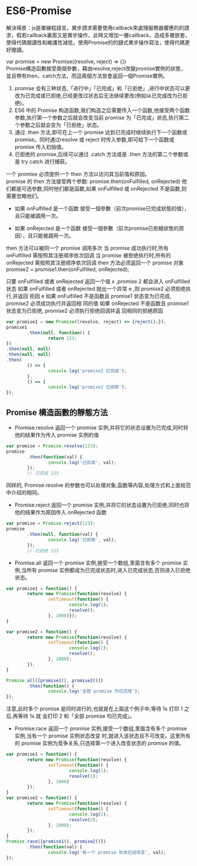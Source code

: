 # ES6-Promise

解決場景：js是單線程語言，異步請求需要使用callback來處理服務器響應的的請求，假若callback裏面又是異步操作，此時又增加一層callback，造成多層嵌套，使得代碼閱讀性和維護性減低，使用Promise的的鏈式異步操作寫法，使得代碼更好閱讀。  

var promise = new Promise((resolve, reject) => {})  
Promise構造函數接受兩個參數，藉由resolve,reject改變promise實例的狀態，並且帶有then，catch方法，而這兩個方法皆會返回一個Promise實例。  

1. promise 会有三种状态,「进行中」「已完成」和「已拒绝」,进行中状态可以更改为已完成或已拒绝,已经更改过状态后无法继续更改(例如从已完成改为已拒绝)。  
2. ES6 中的 Promise 构造函数,我们构造之后需要传入一个函数,他接受两个函数参数,执行第一个参数之后就会改变当前 promise 为「已完成」状态,执行第二个参数之后就会变为「已拒绝」状态。
3. 通过 .then 方法,即可在上一个 promise 达到已完成时继续执行下一个函数或 promise。同时通过resolve 或 reject 时传入参数,即可给下一个函数或 promise 传入初始值。  
4. 已拒绝的 promise,后续可以通过 .catch 方法或是 .then 方法的第二个参数或是 try catch 进行捕获。  

一个 promise 必须提供一个 then 方法以访问其当前值和原因。  
promise 的 then 方法接受两个参数: promise.then(onFulfilled, onRejected) 他们都是可选参数,同时他们都是函数,如果 onFulfilled 或 onRejected 不是函数,则需要忽略他们。

- 如果 onFulfilled 是一个函数
接受一個參數（前次promise已完成狀態的值），且只能被調用一次。

- 如果 onRejected 是一个函数
接受一個參數（前次promise已拒絕狀態的原因），且只能被調用一次。

then 方法可以被同一个 promise 调用多次
当 promise 成功执行时,所有 onFulfilled 需按照其注册顺序依次回调
当 promise 被拒绝执行时,所有的 onRejected 需按照其注册顺序依次回调
then 方法必须返回一个 promise 对象 promise2 = promise1.then(onFulfilled, onRejected);

只要 onFulfilled 或者 onRejected 返回一个值 x ,promise 2 都会进入 onFulfilled 状态
如果 onFulfilled 或者 onRejected 抛出一个异常 e ,则 promise2 必须拒绝执行,并返回
拒因 e
如果 onFulfilled 不是函数且 promise1 状态变为已完成, promise2 必须成功执行并返回相
同的值
如果 onRejected 不是函数且 promise1 状态变为已拒绝, promise2 必须执行拒绝回调并返
回相同的拒絕原因

```js
var promise1 = new Promise((resolve, reject) => {reject();});
promise1
        .then(null, function() {
                return 123;
})
.then(null, null)
.then(null, null)
.then(
        () => {
                console.log('promise2 已完成');
        },
        () => {
                console.log('promise2 已拒绝');
});
```

## Promise 構造函數的靜態方法

- Promise.resolve
返回一个 promise 实例,并将它的状态设置为已完成,同时将他的结果作为传入 promise 实例的值

```js
var promise = Promise.resolve(123);
promise
        .then(function(val) {
                console.log('已完成', val);
        });
        // 已完成 123
```

同样的, Promise.resolve 的参数也可以处理对象,函数等内容,处理方式和上面规范中介绍的相同。  

- Promise.reject
返回一个 promise 实例,并将它的状态设置为已拒绝,同时也将他的结果作为原因传入 onRejected 函数

```js
var promise = Promise.reject(123);
promise
        .then(null, function(val) {
                console.log('已拒绝', val);
        });
        // 已拒绝 123
```

- Promise.all
返回一个 promise 实例,接受一个数组,里面含有多个 promise 实例,当所有 promise 实例都成为已完成状态时,进入已完成状态,否则进入已拒绝状态。

```js
var promise1 = function() {
        return new Promise(function(resolve) {
                setTimeout(function() {
                        console.log(1);
                        resolve();
                }, 1000)});
}

var promise2 = function() {
        return new Promise(function(resolve) {
                setTimeout(function() {
                        console.log(2);
                        resolve();
                }, 2000);
        });
}

Promise.all([promise1(), promise2()])
        .then(function() {
                console.log('全部 promise 均已完成');
});
```

注意,此时多个 promise 是同时进行的,也就是在上面这个例子中,等待 1s 打印 1 之后,再等待 1s 就
会打印 2 和「全部 promise 均已完成」。

- Promise.race
返回一个 promise 实例,接受一个数组,里面含有多个 promise 实例,当有一个 promise 实例状态改变
时,就进入该状态且不可改变。这里所有的 promise 实例为竞争关系,只选择第一个进入改变状态的
promise 的值。

```js
var promise1 = function() {
        return new Promise(function(resolve) {
                setTimeout(function() {
                        console.log(1);
                        resolve(1);
                }, 1000)
        });
}
var promise2 = function() {
        return new Promise(function(resolve) {
                setTimeout(function() {
                        console.log(2);
                        resolve(2);
                }, 2000);
        });
}
Promise.race([promise1(), promise2()])
        .then(function(val) {
                console.log('有一个 promise 状态已经改变', val);
});
```
